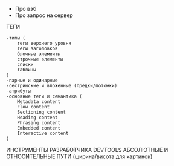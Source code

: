 -   Про вэб
-   Про запрос на сервер

ТЕГИ

    -типы (
    	теги верхнего уровня
    	теги заголовков
    	блочные элементы
    	строчные элементы
    	списки
    	таблицы
    )
    -парные и одинарные
    -сестринские и вложенные (предки/потомки)
    -атрибуты
    -основные теги и семантика (
    	Metadata content
    	Flow content
    	Sectioning content
    	Heading content
    	Phrasing content
    	Embedded content
    	Interactive content
    )

ИНСТРУМЕНТЫ РАЗРАБОТЧИКА DEVTOOLS
АБСОЛЮТНЫЕ И ОТНОСИТЕЛЬНЫЕ ПУТИ
(ширина/висота для картинок)

